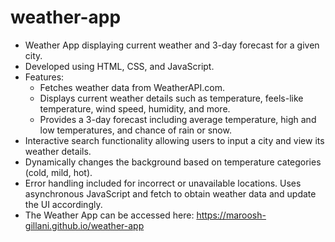 # weather-app

* Weather App displaying current weather and 3-day forecast for a given city.
* Developed using HTML, CSS, and JavaScript.
* Features:
    * Fetches weather data from WeatherAPI.com.
    * Displays current weather details such as temperature, feels-like temperature, wind speed, humidity, and more.
    * Provides a 3-day forecast including average temperature, high and low temperatures, and chance of rain or snow.
* Interactive search functionality allowing users to input a city and view its weather details.
* Dynamically changes the background based on temperature categories (cold, mild, hot).
* Error handling included for incorrect or unavailable locations.
Uses asynchronous JavaScript and fetch to obtain weather data and update the UI accordingly.
* The Weather App can be accessed here: https://maroosh-gillani.github.io/weather-app